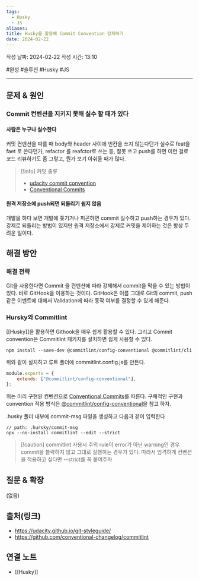 ```yaml
---
tags:
  - Husky
  - JS
aliases: 
title: Husky를 활용해 Commit Convention 강제하기
date: 2024-02-22
---
```

작성 날짜: 2024-02-22
작성 시간: 13:10

#완성 #솔루션 #Husky #JS 

----

## 문제 & 원인
### Commit 컨벤션을 지키지 못해 실수 할 때가 있다

#### 사람은 누구나 실수한다

커밋 컨벤션을 따를 때 body와 header 사이에 빈칸을 쓰지 않는다던가 실수로 feat을 faet 로 쓴다던가, refactor 를 reafctor로 쓰는 등, 잘못 쓰고 push를 하면 이런 걸로 코드 리뷰하기도 좀 그렇고, 뭔가 보기 아쉬울 때가 많다.


>[!info] 커밋 종류
>- [udacity commit convention](https://udacity.github.io/git-styleguide/)
>- [Conventional Commits](https://www.conventionalcommits.org/en/v1.0.0/)

#### 원격 저장소에 push되면 되돌리기 쉽지 않음

개발을 하다 보면 개발에 쫒기거나 피곤하면 commit 실수하고 push하는 경우가 있다. 강제로 되돌리는 방법이 있지만 원격 저장소에서 강제로 커밋을 제어하는 것은 항상 두려운 일이다. 


## 해결 방안
### 해결 전략
Git을 사용한다면 Commit 을 컨벤션에 따라 강제해서 commit을 막을 수 있는 방법이 있다. 바로 GitHook을 이용하는 것이다. GitHook은 이름 그대로 Git의 commit, push 같은 이벤트에 대해서 Validation에 따라 동작 여부를 결정할 수 있게 해준다.

### Hursky와 Commitlint
[[Husky]]을 활용하면 Githook을 매우 쉽게 활용할 수 있다. 그리고 Commit convention은 Commitlint 패키지를 설치하면 쉽게 사용할 수 있다.

```
npm install --save-dev @commitlint/config-conventional @commitlint/cli
```

위와 같이 설치하고 루트 폴더에 commitlint.config.js를 만든다.

```js
module.exports = {
    extends: ["@commitlint/config-conventional"],
};
```

위는 미리 구현된 컨벤션으로  [Conventional Commits](https://www.conventionalcommits.org/en/v1.0.0/)를 따른다. 구체적인 구현과 convention 적용 방식은 [@commitlint/config-conventional](https://github.com/conventional-changelog/commitlint/tree/master/%40commitlint/config-conventional)을 참고 하자.

.husky 폴더 내부에 commit-msg 파일을 생성하고 다음과 같이 입력한다
```
// path: .hursky/commit-msg
npx --no-install commitlint --edit --strict
```

>[!caution] commitlint 사용시 주의
>rule이 error가 아닌 warning인 경우 commit을 블락하지 않고 그대로 실행하는 경우가 있다. 따라서 엄격하게 컨벤션을 적용하고 싶다면 --strict를 꼭 붙여주자
## 질문 & 확장

(없음)

## 출처(링크)
- https://udacity.github.io/git-styleguide/
- https://github.com/conventional-changelog/commitlint
## 연결 노트
- [[Husky]]